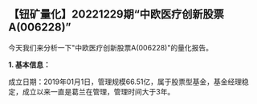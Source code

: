 ## 【钮矿量化】20221229期“中欧医疗创新股票A(006228)”

今天我们来分析一下"中欧医疗创新股票A(006228)"的量化报告。
 
**1. 基本信息：**
 
成立日期：2019年01月1日，管理规模66.51亿，属于股票型基金，基金经理稳定，成立以来一直是葛兰在管理，管理时间大于3年。
 
